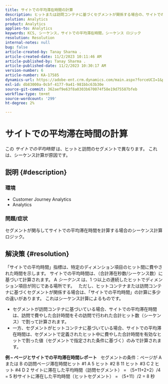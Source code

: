 ```yaml
---
title: サイトでの平均滞在時間の計算
description: ヒットまたは訪問コンテナに基づくセグメントが関係する場合の、サイトでの平均時間の計算方法を説明します。
solution: Analytics
product: Analytics
applies-to: Analytics
keywords: KCS, シーケンス，サイトでの平均滞在時間，シーケンス ロジック
resolution: Resolution
internal-notes: null
bug: false
article-created-by: Tanay Sharma .
article-created-date: 11/2/2023 10:11:46 AM
article-published-by: Tanay Sharma .
article-published-date: 11/2/2023 10:30:17 AM
version-number: 6
article-number: KA-17585
dynamics-url: https://adobe-ent.crm.dynamics.com/main.aspx?forceUCI=1&pagetype=entityrecord&etn=knowledgearticle&id=233d9035-6879-ee11-8179-6045bd006149
exl-id: db83000a-0cbf-4177-9a41-981bbc63b30e
source-git-commit: 362aef9e63f8a0303b670074f58e19d75587bfeb
workflow-type: tm+mt
source-wordcount: '299'
ht-degree: 2%

---
```


# サイトでの平均滞在時間の計算


この *サイトでの平均時間* は、ヒットと訪問のセグメントで異なります。 これは、シーケンス計算が原因です。

## 説明 {#description}


### 環境

- Customer Journey Analytics
- Analytics




### 問題/症状

セグメントが関与してサイトでの平均滞在時間を計算する場合のシーケンス計算ロジック。


## 解決策 {#resolution}


「サイトでの平均時間」指標は、特定のディメンション項目のヒット間に費やされた時間を示します。 サイトでの平均時間は、（合計滞在秒数/シーケンス数）に基づいて計算されます。 A *シーケンス* は、1 つ以上の連続したヒットでディメンション項目が同じである場所です。
 
ただし、ヒットコンテナまたは訪問コンテナに基づくセグメントが関係する場合は、「サイトでの平均時間」の計算に多少の違いがあります。 これはシーケンス計算によるものです。

- セグメントが訪問コンテナに基づいている場合、サイトでの平均滞在時間は、訪問で費やした合計時間をその訪問で行われた合計ヒット数（シーケンス）で割って計算されます。
- 一方、セグメントがヒットコンテナに基づいている場合、サイトでの平均滞在時間は、セグメントで定義されたヒット中に費やした合計時間を有効なヒットで割った値（セグメントで指定された条件に基づく）のみで計算されます。


<b>例 – ページとサイトでの平均滞在時間レポート</b>
 
セグメントの条件：ページが A または B の訪問ページ滞在時間ヒット #1 A 5 ヒット #2 B 11 ヒット #3 C 2 ヒット #4 D 2 サイトに滞在した平均時間（訪問セグメント） = （5+11+2+2）/4 = 5 秒サイトに滞在した平均時間（ヒットセグメント） = （5+11）/2 = 8 秒
